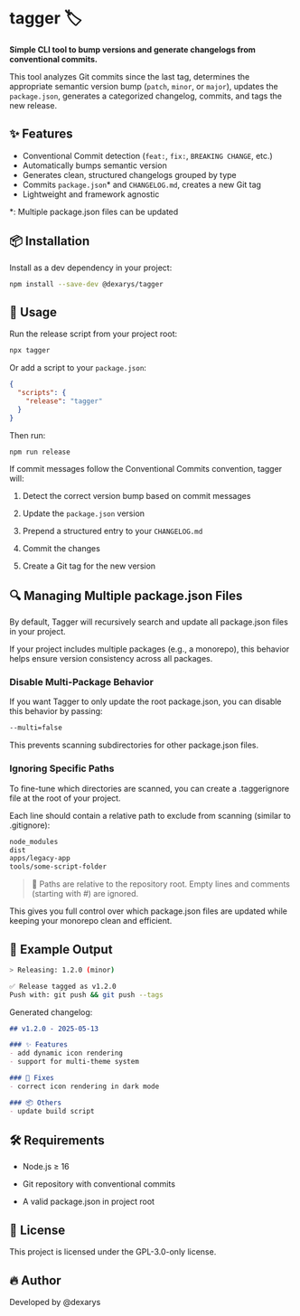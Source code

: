 # tagger 🏷️

**Simple CLI tool to bump versions and generate changelogs from conventional commits.**

This tool analyzes Git commits since the last tag, determines the appropriate semantic version bump (`patch`, `minor`, or `major`), updates the `package.json`, generates a categorized changelog, commits, and tags the new release.

## ✨ Features

- Conventional Commit detection (`feat:`, `fix:`, `BREAKING CHANGE`, etc.)
- Automatically bumps semantic version
- Generates clean, structured changelogs grouped by type
- Commits `package.json`* and `CHANGELOG.md`, creates a new Git tag
- Lightweight and framework agnostic

*: Multiple package.json files can be updated

## 📦 Installation

Install as a dev dependency in your project:

```bash
npm install --save-dev @dexarys/tagger
```

## 🚀 Usage
Run the release script from your project root:

``` bash
npx tagger
```

Or add a script to your ``package.json``:

```json
{
  "scripts": {
    "release": "tagger"
  }
}
```

Then run:

``` bash
npm run release
```

If commit messages follow the Conventional Commits convention, tagger will:

1. Detect the correct version bump based on commit messages

2. Update the ``package.json`` version

3. Prepend a structured entry to your ``CHANGELOG.md``

4. Commit the changes

5. Create a Git tag for the new version

## 🔍 Managing Multiple package.json Files
By default, Tagger will recursively search and update all package.json files in your project.

If your project includes multiple packages (e.g., a monorepo), this behavior helps ensure version consistency across all packages.

### Disable Multi-Package Behavior
If you want Tagger to only update the root package.json, you can disable this behavior by passing:

``` bash
--multi=false
```
This prevents scanning subdirectories for other package.json files.

### Ignoring Specific Paths
To fine-tune which directories are scanned, you can create a .taggerignore file at the root of your project.

Each line should contain a relative path to exclude from scanning (similar to .gitignore):

``` bash
node_modules
dist
apps/legacy-app
tools/some-script-folder
```

> 📝 Paths are relative to the repository root. Empty lines and comments (starting with #) are ignored.

This gives you full control over which package.json files are updated while keeping your monorepo clean and efficient.

## 📄 Example Output

``` bash
> Releasing: 1.2.0 (minor)

✅ Release tagged as v1.2.0
Push with: git push && git push --tags
```

Generated changelog:

``` md
## v1.2.0 - 2025-05-13

### ✨ Features
- add dynamic icon rendering
- support for multi-theme system

### 🐛 Fixes
- correct icon rendering in dark mode

### 📦 Others
- update build script
```

## 🛠️ Requirements
- Node.js ≥ 16

- Git repository with conventional commits

- A valid package.json in project root


## 📘 License
This project is licensed under the GPL-3.0-only license.

## 🔥 Author
Developed by @dexarys